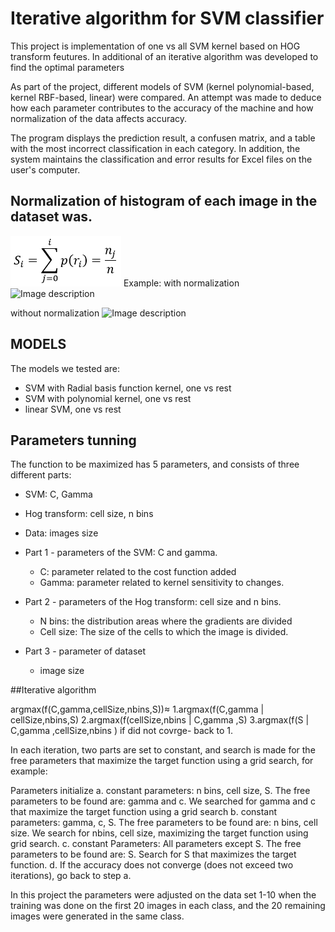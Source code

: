# Iterative algorithm for SVM classifier
This project is implementation of one vs all SVM kernel based on HOG transform feutures. In additional of an iterative algorithm was developed to find the optimal parameters

As part of the project, different models of SVM (kernel polynomial-based, kernel RBF-based, linear) were compared. An attempt was made to deduce how each parameter contributes to the accuracy of the machine and how normalization of the data affects accuracy.

The program displays the prediction result, a confusen matrix, and a table with the most incorrect classification in each category. In addition, the system maintains the classification and error results for Excel files on the user's computer.

## Normalization of histogram of each image in the dataset was.
![Image description](https://github.com/RanBezen/Iterative_algorithm_SVM_classifier/blob/master/images/norm_cal.PNG)
Example:
with normalization
![Image description](https://github.com/RanBezen/Iterative_algorithm_SVM_classifier/blob/master/images/norm.PNG)

without normalization
![Image description](https://github.com/RanBezen/Iterative_algorithm_SVM_classifier/blob/master/images/unnorm.PNG)
      
## MODELS
The models we tested are:

- SVM with Radial basis function kernel, one vs rest
- SVM with polynomial kernel, one vs rest
- linear SVM, one vs rest

## Parameters tunning
The function to be maximized has 5 parameters, and consists of three different parts:
-	SVM: C, Gamma
-	Hog transform: cell size, n bins
-	Data: images size

- Part 1 - parameters of the SVM: C and gamma.
  - C: parameter related to the cost function added
  - Gamma: parameter related to kernel sensitivity to changes.
- Part 2 -  parameters of the Hog transform: cell size and n bins.
  - N bins: the distribution areas where the gradients are divided
  - Cell size: The size of the cells to which the image is divided.
- Part 3 - parameter of dataset
  - image size
  
##Iterative algorithm
 	
argmax(f(C,gamma,cellSize,nbins,S))≈
1.argmax⁡(f(C,gamma | cellSize,nbins,S)
2.argmax⁡(f(cellSize,nbins | C,gamma ,S)
3.argmax⁡(f(S | C,gamma ,cellSize,nbins )
    if did not covrge- back to 1.

 In each iteration, two parts are set to constant, and search is made for the free parameters that maximize the target function using a grid search, for example:
 
Parameters initialize
a. constant parameters: n bins, cell size, S. The free parameters to be found are: gamma and c. We searched for gamma and c that maximize the target function using a grid search
b. constant parameters: gamma, c, S. The free parameters to be found are: n bins, cell size. We search for nbins, cell size, maximizing the target function using grid search.
c. constant Parameters: All parameters except S. The free parameters to be found are: S. Search for S that maximizes the target function.
d. If the accuracy does not converge (does not exceed two iterations), go back to step a.

In this project the parameters were adjusted on the data set 1-10 when the training was done on the first 20 images in each class, and the 20 remaining images were generated in the same class.
